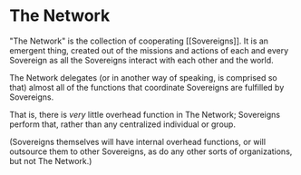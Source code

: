 # The Network

"The Network" is the collection of cooperating [[Sovereigns]]. It is an emergent thing, created out of the missions and actions of each and every Sovereign as all the Sovereigns interact with each other and the world.

The Network delegates (or in another way of speaking, is comprised so that) almost all of the functions that coordinate Sovereigns are fulfilled by Sovereigns.

That is, there is _very_ little overhead function in The Network; Sovereigns perform that, rather than any centralized individual or group.

(Sovereigns themselves will have internal overhead functions, or will outsource them to other Sovereigns, as do any other sorts of organizations, but not The Network.)


